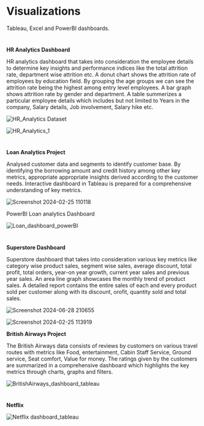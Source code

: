 # Visualizations

Tableau, Excel and PowerBI dashboards.

#


**HR Analytics Dashboard**

HR analytics dashboard that takes into consideration the employee details to determine key insights and performance indices like the total attrition rate, department wise attrition etc. 
A donut chart shows the attrition rate of employees by education field. By grouping the age groups we can see the attrition rate being the highest among entry level employees. 
A bar graph shows attrition rate by gender and department. 
A table summerizes a particular employee details which includes but not limited to Years in the company, Salary details, Job involvement, Salary hike etc.

![HR_Analytics Dataset](https://github.com/user-attachments/assets/53a3d948-0ce6-449b-bf20-e45dcf75c318)

![HR_Analytics_1](https://github.com/user-attachments/assets/ebafdc0f-5764-4021-b4f5-1a751c4c7b27)




#

**Loan Analytics Project**

Analysed customer data and segments to identify customer base. By identifying the borrowing amount and credit history among other key metrics, appropriate appropriate insights derived according to the customer needs. 
Interactive dashboard in Tableau is prepared for a comprehensive understanding of key metrics.

![Screenshot 2024-02-25 110118](https://github.com/Shru0220/Visualizations/assets/154072471/a3047bca-e82c-42e8-b45c-a864eaff84f6)


PowerBI
Loan analytics Dashboard

![Loan_dashboard_powerBI](https://github.com/Shru0220/Visualizations/assets/154072471/489c0b78-16fa-4208-a8c8-6c11c3c2d4fb)



#

**Superstore Dashboard**

Superstore dashboard that takes into consideration various key metrics like category wise product sales, segment wise sales, average discount, total profit, total orders, year-on year growth, current year sales and previous year sales. An area line graph showcases the monthly trend of product sales.
A detailed report contains the entire sales of each and every product sold per customer along with its discount, orofit, quantity sold and total sales.


![Screenshot 2024-06-28 210655](https://github.com/Shru0220/Visualizations/assets/154072471/ed1dc8b6-bfa6-4334-a4db-3f1768efe13d)

![Screenshot 2024-02-25 113919](https://github.com/Shru0220/Visualizations/assets/154072471/0011cf9e-117c-4abb-9f55-626659927cf1)




**British Airways Project**

The British Airways data consists of reviews by customers on various travel routes with metrics like Food, entertainment, Cabin Staff Service, Ground service, Seat comfort, Value for money.
The ratings given by the customers are summarized in a comprehensive dashboard which highlights the key metrics through charts, graphs and filters.

![BritishAirways_dashboard_tableau](https://github.com/Shru0220/Visualizations/assets/154072471/397a7226-2387-4171-986d-9646ee76c5c9)


#

**Netflix**

![Netflix dashboard_tableau](https://github.com/Shru0220/Visualizations/assets/154072471/bc197da9-0511-48d8-80ea-5d65bd5bbadc)
